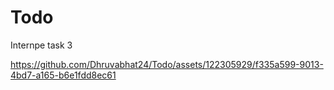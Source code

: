# Todo
Internpe task 3


https://github.com/Dhruvabhat24/Todo/assets/122305929/f335a599-9013-4bd7-a165-b6e1fdd8ec61

